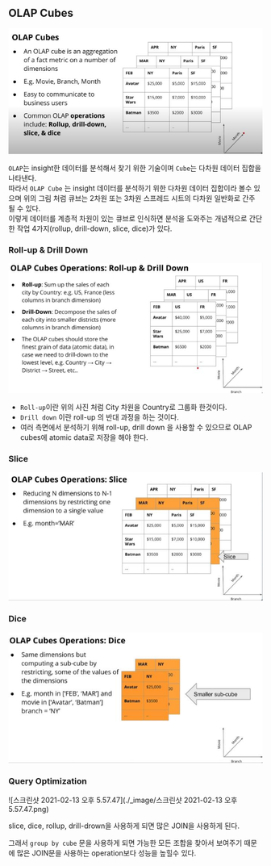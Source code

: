 ## OLAP Cubes

![](./_image/2021-02-03-12-39-17.jpg)

`OLAP`는 insight한 데이터를 분석해서 찾기 위한 기술이며
`Cube`는 다차원 데이터 집합을 나타낸다.    
따라서 `OLAP Cube` 는 insight 데이터를 분석하기 위한 다차원 데이터 집합이라 볼수 있으며 위의 그림 처럼 큐브는 2차원 또는 3차원 스프레드 시트의 다차원 일반화로 간주 될 수 있다.        
이렇게 데이터를 계층적 차원이 있는 큐브로 인식하면 분석을 도와주는 개념적으로 간단한 작업 4가지(rollup, drill-down, slice, dice)가 있다.

### Roll-up & Drill Down

![](./_image/2021-02-03-13-14-17.jpg)

* `Roll-up`이란 위의 사진 처럼 City 차원을 Country로 그룹화 한것이다.
* `Drill down` 이란 roll-up 의 반대 과정을 하는 것이다. 
* 여러 측면에서 분석하기 위해 roll-up, drill down 을 사용할 수 있으므로 OLAP cubes에 atomic data로 저장을 해야 한다.

### Slice
![](./_image/2021-02-03-13-21-31.jpg)

### Dice
![](./_image/2021-02-03-13-24-21.jpg)

### Query Optimization

![스크린샷 2021-02-13 오후 5.57.47](./_image/스크린샷 2021-02-13 오후 5.57.47.png)

slice, dice, rollup, drill-drown을 사용하게 되면 많은 JOIN을 사용하게 된다.	

그래서 `group by cube` 문을 사용하게 되면 가능한 모든 조합을 찾아서 보여주기 때문에 많은 JOIN문을 사용하는 operation보다 성능을 높힐수 있다.